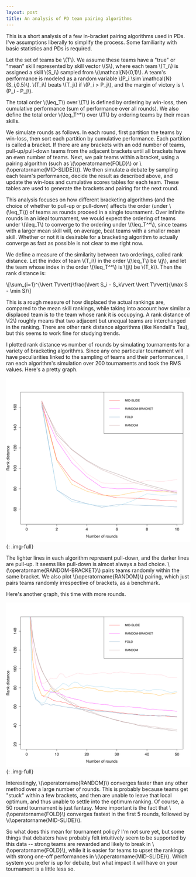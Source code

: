 ```yaml
---
layout: post
title: An analysis of PD team pairing algorithms
---
```


This is a short analysis of a few in-bracket pairing algorithms used in PDs. I've assumptions liberally to simplify the process. Some familiarity with basic statistics and PDs is required.

Let the set of teams be \\(T\\). We assume these teams have a "true" or "mean" skill represented by skill vector \\(S\\), where each team \\(T_i\\) is assigned a skill \\(S_i\\) sampled from \\(\mathcal{N}(0,1)\\). A team's performance is modeled as a random variable \\(P_i \sim \mathcal{N}(S_i,0.5)\\). \\(T_i\\) beats \\(T_j\\) if \\(P_i > P_j\\), and the margin of victory is \\(P_i - P_j\\).

The total order \\(\leq_T\\) over \\(T\\) is defined by ordering by win-loss, then cumulative performance (sum of performance over all rounds). We also define the total order \\(\leq_T^*\\) over \\(T\\) by ordering teams by their mean skills.

We simulate rounds as follows. In each round, first partition the teams by win-loss, then sort each partition by cumulative performance. Each partition is called a bracket. If there are any brackets with an odd number of teams, pull-up/pull-down teams from the adjacent brackets until all brackets have an even number of teams. Next, we pair teams within a bracket, using a pairing algorithm (such as \\(\operatorname{FOLD}\\) or \\(\operatorname{MID-SLIDE}\\)). We then simulate a debate by sampling each team's performance, decide the result as described above, and update the win-loss and cumulative scores tables for each team. These tables are used to generate the brackets and pairing for the next round.

This analysis focuses on how different bracketing algorithms (and the choice of whether to pull-up or pull-down) affects the order (under \\(\leq_T\\)) of teams as rounds proceed in a single tournament. Over infinite rounds in an ideal tournament, we would expect the ordering of teams under \\(\leq_T\\) to converge to the ordering under \\(\leq_T^*\\), since teams with a larger mean skill will, on average, beat teams with a smaller mean skill. Whether or not it is desirable for a bracketing algorithm to actually converge as fast as possible is not clear to me right now.

We define a measure of the similarity between two orderings, called rank distance. Let the index of team \\(T_i\\) in the order \\(\leq_T\\) be \\(j\\), and let the team whose index in the order \\(\leq_T^*\\) is \\(j\\) be \\(T_k\\). Then the rank distance is:

\\[\sum_{i=1}^{\lvert T\rvert}\frac{\lvert S_i - S_k\rvert \lvert T\rvert}{\max S - \min S}\\]

This is a rough measure of how displaced the actual rankings are, compared to the mean skill rankings, while taking into account how similar a displaced team is to the team whose rank it is occupying. A rank distance of \\(2\\) roughly means that two adjacent but unequal teams are interchanged in the ranking. There are other rank distance algorithms (like Kendall's Tau), but this seems to work fine for studying trends.

I plotted rank distance vs number of rounds by simulating tournaments for a variety of bracketing algorithms. Since any one particular tournament will have peculiarities linked to the sampling of teams and their performances, I ran each algorithm's simulation over 200 tournaments and took the RMS values. Here's a pretty graph.

![image](/assets/svg/rank_dist_v_rounds_10.svg){: .img-full}

The lighter lines in each algorithm represent pull-down, and the darker lines are pull-up. It seems like pull-down is almost always a bad choice. \\(\operatorname{RANDOM-BRACKET}\\) pairs teams randomly within the same bracket. We also plot \\(\operatorname{RANDOM}\\) pairing, which just pairs teams randomly irrespective of brackets, as a benchmark.

Here's another graph, this time with more rounds.

![image](/assets/svg/rank_dist_v_rounds_50.svg){: .img-full}

Interestingly, \\(\operatorname{RANDOM}\\) converges faster than any other method over a large number of rounds. This is probably because teams get "stuck" within a few brackets, and then are unable to leave that local optimum, and thus unable to settle into the optimum ranking. Of course, a 50 round tournament is just fantasy. More important is the fact that \\(\operatorname{FOLD}\\) converges fastest in the first 5 rounds, followed by \\(\operatorname{MID-SLIDE}\\).

So what does this mean for tournament policy? I'm not sure yet, but some things that debaters have probably felt intuitively seem to be supported by this data -- strong teams are rewarded and likely to break in \\(\operatorname{FOLD}\\), while it is easier for teams to upset the rankings with strong one-off performances in \\(\operatorname{MID-SLIDE}\\). Which system you prefer is up for debate, but what impact it will have on your tournament is a little less so.

<script type="text/javascript"
src="http://cdn.mathjax.org/mathjax/latest/MathJax.js?config=TeX-AMS-MML_HTMLorMML">
</script>

